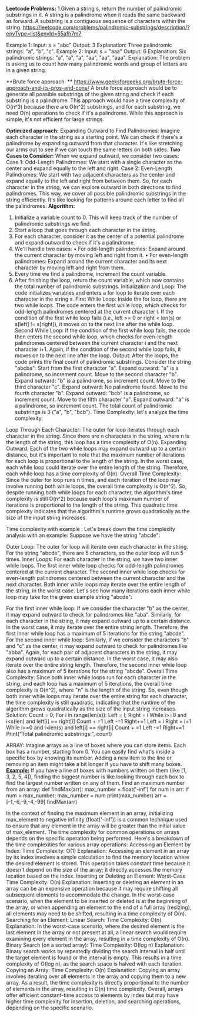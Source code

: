 **Leetcode Problems:**
1.Given a string s, return the number of palindromic substrings in it. A string is a palindrome when it reads the same backward as forward. A substring is a contiguous sequence of characters within the string. 
https://leetcode.com/problems/palindromic-substrings/description/?envType=list&envId=55afh7m7

Example 1: Input: s = "abc" Output: 3 Explanation: Three palindromic strings: "a", "b", "c". 
Example 2: Input: s = "aaa" Output: 6 Explanation: Six palindromic strings: "a", "a", "a", "aa", "aa", "aaa".
Explanation:
The problem is asking us to count how many palindromic words and group of letters are in a given string.

**Brute force approach: **
https://www.geeksforgeeks.org/brute-force-approach-and-its-pros-and-cons/
A brute force approach would be to generate all possible substrings of the given string and check if each substring is a palindrome. This approach would have a time complexity of O(n^3) because there are O(n^2) substrings, and for each substring, we need O(n) operations to check if it's a palindrome. While this approach is simple, it's not efficient for large strings.

**Optimized approach:**
Expanding Outward to Find Palindromes:
Imagine each character in the string as a starting point.
We can check if there's a palindrome by expanding outward from that character.
It's like stretching our arms out to see if we can touch the same letters on both sides.
**Two Cases to Consider:**
When we expand outward, we consider two cases:
Case 1: Odd-Length Palindromes: We start with a single character as the center and expand equally to the left and right.
Case 2: Even-Length Palindromes: We start with two adjacent characters as the center and expand equally to the left and right from between them.
So, for each character in the string, we can explore outward in both directions to find palindromes. This way, we cover all possible palindromic substrings in the string efficiently. It's like looking for patterns around each letter to find all the palindromes.
**Algorithm:**
1.	Initialize a variable count to 0. This will keep track of the number of palindromic substrings we find.
2.	Start a loop that goes through each character in the string.
3.	For each character, consider it as the center of a potential palindrome and expand outward to check if it's a palindrome.
4.	We'll handle two cases:
•	For odd-length palindromes: Expand around the current character by moving left and right from it.
•	For even-length palindromes: Expand around the current character and its next character by moving left and right from them.
5.	Every time we find a palindrome, increment the count variable.
6.	After finishing the loop, return the count variable, which now contains the total number of palindromic substrings.
 Initialization and Loop:
The code initializes variables and enters a for loop to iterate over each character in the string s.
First While Loop:
Inside the for loop, there are two while loops. The code enters the first while loop, which checks for odd-length palindromes centered at the current character i.
If the condition of the first while loop fails (i.e., left >= 0 or right < len(s) or s[left] != s[right]), it moves on to the next line after the while loop.
Second While Loop:
If the condition of the first while loop fails, the code then enters the second while loop, which checks for even-length palindromes centered between the current character i and the next character i+1.
Again, if the condition of the second while loop fails, it moves on to the next line after the loop.
Output:
After the loops, the code prints the final count of palindromic substrings.
             Consider the string "abcba":
Start from the first character "a".
Expand outward: "a" is a palindrome, so increment count.
Move to the second character "b".
Expand outward: "b" is a palindrome, so increment count.
Move to the third character "c".
Expand outward: No palindrome found.
Move to the fourth character "b".
Expand outward: "bcb" is a palindrome, so increment count.
Move to the fifth character "a".
Expand outward: "a" is a palindrome, so increment count.
The total count of palindromic substrings is 3 ("a", "b", "bcb").
Time Complexity: 
let's analyze the time complexity:

Loop Through Each Character:
The outer for loop iterates through each character in the string. Since there are n characters in the string, where n is the length of the string, this loop has a time complexity of O(n).
Expanding Outward:
Each of the two while loops may expand outward up to a certain distance, but it's important to note that the maximum number of iterations for each loop is proportional to the length of the string.
In the worst case, each while loop could iterate over the entire length of the string. Therefore, each while loop has a time complexity of O(n).
Overall Time Complexity:
Since the outer for loop runs n times, and each iteration of the loop may involve running both while loops, the overall time complexity is O(n^2).
So, despite running both while loops for each character, the algorithm's time complexity is still O(n^2) because each loop's maximum number of iterations is proportional to the length of the string. This quadratic time complexity indicates that the algorithm's runtime grows quadratically as the size of the input string increases.

Time complexity with example :
Let's break down the time complexity analysis with an example:
Suppose we have the string "abcde":

Outer Loop:
The outer for loop will iterate over each character in the string. For the string "abcde", there are 5 characters, so the outer loop will run 5 times.
Inner Loops:
For each character in the string, we have two inner while loops.
The first inner while loop checks for odd-length palindromes centered at the current character.
The second inner while loop checks for even-length palindromes centered between the current character and the next character.
Both inner while loops may iterate over the entire length of the string, in the worst case.
Let's see how many iterations each inner while loop may take for the given example string "abcde":

For the first inner while loop:
If we consider the character "b" as the center, it may expand outward to check for palindromes like "aba".
Similarly, for each character in the string, it may expand outward up to a certain distance.
In the worst case, it may iterate over the entire string length.
Therefore, the first inner while loop has a maximum of 5 iterations for the string "abcde".
For the second inner while loop:
Similarly, if we consider the characters "b" and "c" as the center, it may expand outward to check for palindromes like "abba".
Again, for each pair of adjacent characters in the string, it may expand outward up to a certain distance.
In the worst case, it may also iterate over the entire string length.
Therefore, the second inner while loop also has a maximum of 5 iterations for the string "abcde".
Overall Time Complexity:
Since both inner while loops run for each character in the string, and each loop has a maximum of 5 iterations, the overall time complexity is O(n^2), where "n" is the length of the string.
So, even though both inner while loops may iterate over the entire string for each character, the time complexity is still quadratic, indicating that the runtime of the algorithm grows quadratically as the size of the input string increases.
Solution:
Count = 0;
For i in range(len(s)):
	Left = I;
               Right = i
    	While i>=0 and i<s(len) and left[i] == right[i]
		Count + =1
                                Left  -=1
 		Right+=1
         Left = i
  Right = i+1
     	While i>=0 and I<len(s) and left[i] == right[i]
		Count + =1
                                  Left -=1
Right+=1
Print(“Total palindromic substrings:”, count)

ARRAY: 
Imagine arrays as a line of boxes where you can store items. Each box has a number, starting from 0. You can easily find what's inside a specific box by knowing its number. Adding a new item to the line or removing an item might take a bit longer if you have to shift many boxes.
<b><u>Example:</u></b> If you have a line of boxes with numbers written on them (like [1, 3, 2, 5, 4]), finding the biggest number is like looking through each box to find the largest number written on any of them.
Find an maximum number from an array:
def findMax(arr):
    max_number = float('-inf')
    for num in arr:
        if num > max_number:
            max_number = num
    print(max_number)
arr = [-1,-6,-9,-4,-99]
findMax(arr)

In the context of finding the maximum element in an array, initializing max_element to negative infinity (float('-inf')) is a common technique used to ensure that any element in the array will be greater than the initial value of max_element.
The time complexity for common operations on arrays depends on the specific operation being performed. Here's a breakdown of the time complexities for various array operations:
Accessing an Element by Index:
Time Complexity: O(1)
Explanation: Accessing an element in an array by its index involves a simple calculation to find the memory location where the desired element is stored. This operation takes constant time because it doesn't depend on the size of the array; it directly accesses the memory location based on the index.
Inserting or Deleting an Element:
Worst-Case Time Complexity: O(n)
Explanation: Inserting or deleting an element in an array can be an expensive operation because it may require shifting all subsequent elements to accommodate the change. In the worst-case scenario, when the element to be inserted or deleted is at the beginning of the array, or when appending an element to the end of a full array (resizing), all elements may need to be shifted, resulting in a time complexity of O(n).
Searching for an Element:
Linear Search:
Time Complexity: O(n)
Explanation: In the worst-case scenario, where the desired element is the last element in the array or not present at all, a linear search would require examining every element in the array, resulting in a time complexity of O(n).
Binary Search (on a sorted array):
Time Complexity: O(log n)
Explanation: Binary search works by repeatedly dividing the search interval in half until the target element is found or the interval is empty. This results in a time complexity of O(log n), as the search space is halved with each iteration.
Copying an Array:
Time Complexity: O(n)
Explanation: Copying an array involves iterating over all elements in the array and copying them to a new array. As a result, the time complexity is directly proportional to the number of elements in the array, resulting in O(n) time complexity.
Overall, arrays offer efficient constant-time access to elements by index but may have higher time complexity for insertion, deletion, and searching operations, depending on the specific scenario.






